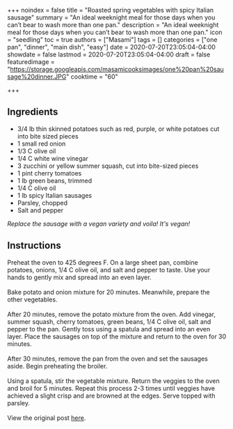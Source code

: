 +++
noindex = false
title = "Roasted spring vegetables with spicy Italian sausage"
summary = "An ideal weeknight meal for those days when you can&rsquo;t bear to wash more than one pan."
description = "An ideal weeknight meal for those days when you can&rsquo;t bear to wash more than one pan."
icon = "seedling"
toc = true
authors = ["Masami"]
tags = []
categories = ["one pan", "dinner", "main dish", "easy"]
date = 2020-07-20T23:05:04-04:00
showdate = false
lastmod = 2020-07-20T23:05:04-04:00
draft = false
featuredimage = "https://storage.googleapis.com/masamicooksimages/one%20pan%20sausage%20dinner.JPG"
cooktime = "60"

+++

## Ingredients

- 3/4 lb thin skinned potatoes such as red, purple, or white potatoes cut into bite sized pieces
- 1 small red onion
- 1/3 C olive oil
- 1/4 C white wine vinegar
- 3 zucchini or yellow summer squash, cut into bite-sized pieces
- 1 pint cherry tomatoes
- 1 lb green beans, trimmed
- 1/4 C olive oil
- 1 lb spicy Italian sausages
- Parsley, chopped
- Salt and pepper

_Replace the sausage with a vegan variety and voila! It's vegan!_

## Instructions

Preheat the oven to 425 degrees F. On a large sheet pan, combine potatoes, onions, 1/4 C olive oil, and salt and pepper to taste. Use your hands to gently mix and spread into an even layer.\
\
Bake potato and onion mixture for 20 minutes. Meanwhile, prepare the other vegetables.\
\
After 20 minutes, remove the potato mixture from the oven. Add vinegar, summer squash, cherry tomatoes, green beans, 1/4 C olive oil, salt and pepper to the pan. Gently toss using a spatula and spread into an even layer. Place the sausages on top of the mixture and return to the oven for 30 minutes.\
\
After 30 minutes, remove the pan from the oven and set the sausages aside. Begin preheating the broiler.\
\
Using a spatula, stir the vegetable mixture. Return the veggies to the oven and broil for 5 minutes. Repeat this process 2-3 times until veggies have achieved a slight crisp and are browned at the edges. Serve topped with parsley.\
\
View the original post [here](https://www.instagram.com/p/CAwboWOhre1/).
